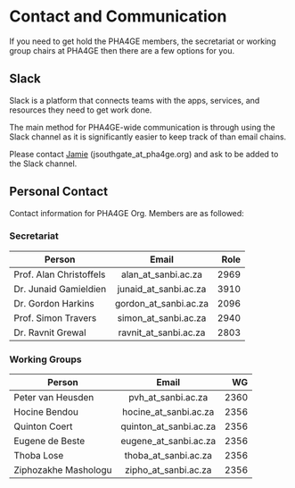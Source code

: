 # Contact and Communication

If you need to get hold the PHA4GE members, the secretariat or working group chairs at PHA4GE then there are a few options for you.

## Slack

Slack is a platform that connects teams with the apps, services, and resources they need to get work done.

The main method for PHA4GE-wide communication is through using the Slack channel as it is significantly easier to keep track of than email chains.

Please contact [Jamie](mailto:jsouthgate@pha4ge.org) (jsouthgate_at_pha4ge.org) and ask to be added to the Slack channel.

## Personal Contact

Contact information for PHA4GE Org. Members are as followed:

### Secretariat

|Person                  |Email                  |Role       |
|------------------------|:---------------------:|----------:|
|Prof. Alan Christoffels |alan_at_sanbi.ac.za    |2969       |
|Dr. Junaid Gamieldien   |junaid_at_sanbi.ac.za  |3910       |
|Dr. Gordon Harkins      |gordon_at_sanbi.ac.za  |2096       |
|Prof. Simon Travers     |simon_at_sanbi.ac.za   |2940       |
|Dr. Ravnit Grewal       |ravnit_at_sanbi.ac.za  |2803       |

### Working Groups

|Person                  |Email                  |WG         |
|------------------------|:---------------------:|----------:|
|Peter van Heusden       |pvh_at_sanbi.ac.za     |2360       |
|Hocine Bendou           |hocine_at_sanbi.ac.za  |2356       |
|Quinton Coert           |quinton_at_sanbi.ac.za |2356       |
|Eugene de Beste         |eugene_at_sanbi.ac.za  |2356       |
|Thoba Lose              |thoba_at_sanbi.ac.za   |2356       |
|Ziphozakhe Mashologu    |zipho_at_sanbi.ac.za   |2356       |

